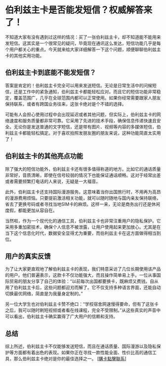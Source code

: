 # 伯利兹主卡是否能发短信？权威解答来了！

不知道大家有没有遇到过这样的情况：买了一张伯利兹主卡，却不知道能不能用来发短信。这其实是一个很常见的疑问，毕竟现在通讯这么发达，短信功能几乎是每个用户都关心的重点。今天就来给大家详细解答一下这个问题，顺便聊聊伯利兹主卡的其他实用功能。

## 伯利兹主卡到底能不能发短信？

答案是肯定的！伯利兹主卡完全可以用来发送短信。无论是日常生活中的问候短信，还是工作中的紧急通知，伯利兹主卡都能轻松应对。而且它的短信功能非常稳定，覆盖范围广，几乎在全球范围内都可以正常使用。如果你经常需要跟家人朋友保持联系，或者有跨国业务往来，这张卡绝对是个不错的选择。

可能有人会担心使用过程中会出现延迟或者其他问题，但实际上，伯利兹主卡的网络速度和服务质量都非常可靠。它采用了先进的技术手段，确保信息传递快速且安全。无论你是发送普通的文字短信，还是带有图片、视频等内容的多媒体短信，伯利兹主卡都能轻松搞定。对于喜欢拍照发朋友圈的朋友来说，这种功能简直太实用了！

## 伯利兹主卡的其他亮点功能

除了强大的短信功能外，伯利兹主卡还有很多值得称道的地方。比如它的通话质量非常好，音质清晰，即使在信号较弱的情况下也能保证通话顺畅。这对于经常出差或者需要频繁打电话的人来说，无疑是一大福音。

此外，伯利兹主卡还支持国际漫游服务。这意味着当你出国旅行时，不用再为高昂的漫游费用烦恼。只要提前激活相关功能，就可以随时随地与国内亲友保持联络，省去了更换号码或者寻找当地SIM卡的麻烦。这样一来，无论是商务出行还是休闲度假，都能更加从容自在。

当然啦，作为一个现代化的通信工具，伯利兹主卡也非常注重用户的隐私保护。它采用多重加密技术，确保个人信息不被泄露，让用户使用起来更加放心。尤其是在当下这个信息化时代，数据安全显得尤为重要，而伯利兹主卡在这方面做得相当到位。

## 用户的真实反馈

为了让大家更直观地了解伯利兹主卡的表现，我们特意采访了几位长期使用该产品的用户。他们普遍表示，这款卡不仅功能强大，而且操作简单易上手。一位从事国际贸易的朋友分享了自己的体验：“以前每次出国都要换卡，既麻烦又费钱。自从用了伯利兹主卡后，这些问题都迎刃而解了。它不仅支持多种语言界面，还能自动切换最优网络，简直是为我量身定制的。”

另一位大学生也对伯利兹主卡赞不绝口：“学校宿舍网速慢得要命，但有了这张卡之后，我可以随时刷短视频或者看在线课程，完全不受限制。”从这些真实的声音中可以看出，伯利兹主卡确实赢得了广大用户的信赖和支持。

## 总结

综上所述，伯利兹主卡不仅能够发送短信，而且在通话质量、国际漫游以及隐私保护等方面都有着出色的表现。如果你正在寻找一款性能全面、性价比高的通信工具，那么伯利兹主卡绝对是你的最佳选择之一。 [[購卡點擊聯系](https://t.me/s/esim1088)]